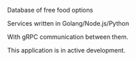 Database of free food options

Services written in Golang/Node.js/Python

With gRPC communication between them.

This application is in active development.

